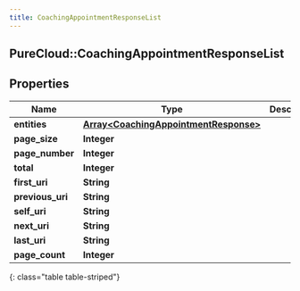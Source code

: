 ```yaml
---
title: CoachingAppointmentResponseList
---
```

## PureCloud::CoachingAppointmentResponseList

## Properties

|Name | Type | Description | Notes|
|------------ | ------------- | ------------- | -------------|
| **entities** | [**Array&lt;CoachingAppointmentResponse&gt;**](CoachingAppointmentResponse.html) |  | [optional] |
| **page_size** | **Integer** |  | [optional] |
| **page_number** | **Integer** |  | [optional] |
| **total** | **Integer** |  | [optional] |
| **first_uri** | **String** |  | [optional] |
| **previous_uri** | **String** |  | [optional] |
| **self_uri** | **String** |  | [optional] |
| **next_uri** | **String** |  | [optional] |
| **last_uri** | **String** |  | [optional] |
| **page_count** | **Integer** |  | [optional] |
{: class="table table-striped"}


